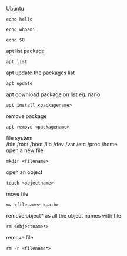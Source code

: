 Ubuntu
```
echo hello
```

```
echo whoami
```

```
echo $0
```
apt list package
```
apt list
```
apt update the packages list
```
apt update
```
apt download package on list eg. nano
```
apt install <packagename>
```
remove package
```
apt remove <packagename>
```

file system \
/bin /root /boot /lib /dev /var /etc /proc /home \
open a new file
```
mkdir <filename>
```
open an object
```
touch <objectname>
```
move file
```
mv <filename> <path>
```
remove object* as all the object names with file
```
rm <objectname*>
```
remove file
```
rm -r <filename*>
```
